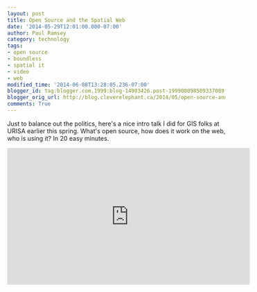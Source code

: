 ```yaml
---
layout: post
title: Open Source and the Spatial Web
date: '2014-05-29T12:01:00.000-07:00'
author: Paul Ramsey
category: technology
tags:
- open source
- boundless
- spatial it
- video
- web
modified_time: '2014-06-08T13:28:05.236-07:00'
blogger_id: tag:blogger.com,1999:blog-14903426.post-199908098509337089
blogger_orig_url: http://blog.cleverelephant.ca/2014/05/open-source-and-spatial-web.html
comments: True
---
```


Just to balance out the politics, here's a nice intro talk I did for GIS folks at URISA earlier this spring. What's open source, how does it work on the web, who is using it? In 20 easy minutes.

<iframe width="560" height="315" src="https://www.youtube.com/embed/01yrhqCro7I?si=TKDGBk4zygIYLkCj&t=45s" title="YouTube video player" frameborder="0" allow="accelerometer; autoplay; clipboard-write; encrypted-media; gyroscope; picture-in-picture; web-share" referrerpolicy="strict-origin-when-cross-origin" allowfullscreen></iframe>
